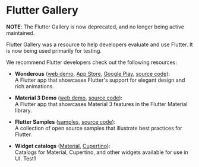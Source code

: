 # Flutter Gallery

**NOTE**: The Flutter Gallery is now deprecated, and no longer being active maintained.

Flutter Gallery was a resource to help developers evaluate and use Flutter.
It is now being used primarily for testing.

We recommend Flutter developers check out the following resources:

* **Wonderous**
([web demo](https://wonderous.app/web/),
[App Store](https://apps.apple.com/us/app/wonderous/id1612491897),
[Google Play](https://play.google.com/store/apps/details?id=com.gskinner.flutter.wonders),
[source code](https://github.com/gskinnerTeam/flutter-wonderous-app)):<br>
A Flutter app that showcases Flutter's support for elegant design and rich animations.

* **Material 3 Demo**
([web demo](https://flutter.github.io/samples/web/material_3_demo/),
[source code](https://github.com/flutter/samples/tree/main/material_3_demo)):<br>
A Flutter app that showcases Material 3 features in the Flutter Material library.

* **Flutter Samples**
([samples](https://flutter.github.io/samples), [source code](https://github.com/flutter/samples)):<br>
A collection of open source samples that illustrate best practices for Flutter.

* **Widget catalogs**
([Material](https://docs.flutter.dev/ui/widgets/material), [Cupertino](https://docs.flutter.dev/ui/widgets/cupertino)):<br>
Catalogs for Material, Cupertino, and other widgets available for use in UI.
Test1
